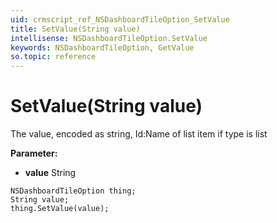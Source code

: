 ```yaml
---
uid: crmscript_ref_NSDashboardTileOption_SetValue
title: SetValue(String value)
intellisense: NSDashboardTileOption.SetValue
keywords: NSDashboardTileOption, GetValue
so.topic: reference
---
```


# SetValue(String value)

The value, encoded as string, Id:Name of list item if type is list

**Parameter:** 
* **value** String

```crmscript
NSDashboardTileOption thing;
String value;
thing.SetValue(value);
```

